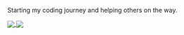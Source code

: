 
Starting my coding journey and helping others on the way. 

<a href="https://github.com/peippo1/github-readme-stats">
  <img align="center" src="https://github-readme-stats.vercel.app/api/top-langs/?username=peippo1" />
</a>
<a href="https://github.com/peippo1/count">
  <img align="center" src="https://github-readme-stats.vercel.app/api?username=peippo1&show_icons=true&theme=dracula" />
</a>

<!-- [![Top Langs](https://github-readme-stats.vercel.app/api/top-langs/?username=peippo1)](https://github.com/peippo1/github-readme-stats) -->


<!-- [![Top Langs](https://github-readme-stats.vercel.app/api/top-langs/?username=peippo1&layout=compact)](https://github.com/peippo1/github-readme-stats)        ![GitHub stats](https://github-readme-stats.vercel.app/api?username=peippo1&count_private=true) -->

